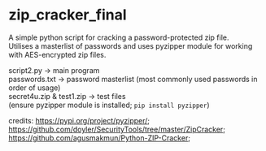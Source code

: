 # zip_cracker_final

A simple python script for cracking a password-protected zip file. <br>
Utilises a masterlist of passwords and uses pyzipper module for working with AES-encrypted zip files.

script2.py -> main program <br>
passwords.txt -> password masterlist (most commonly used passwords in order of usage) <br>
secret4u.zip & test1.zip -> test files <br>
(ensure pyzipper module is installed; `pip install pyzipper`) <br>

credits: 
https://pypi.org/project/pyzipper/; <br>
https://github.com/doyler/SecurityTools/tree/master/ZipCracker; <br>
https://github.com/agusmakmun/Python-ZIP-Cracker; <br>

